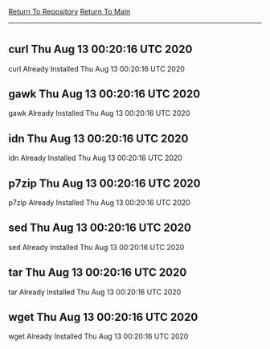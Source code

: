 [Return To Repository](https://github.com/deathbybandaid/piholeparser/)
[Return To Main](https://github.com/deathbybandaid/piholeparser/blob/master/RecentRunLogs/Mainlog.md)
____________________________________
# 
## curl Thu Aug 13 00:20:16 UTC 2020
curl Already Installed Thu Aug 13 00:20:16 UTC 2020
## gawk Thu Aug 13 00:20:16 UTC 2020
gawk Already Installed Thu Aug 13 00:20:16 UTC 2020
## idn Thu Aug 13 00:20:16 UTC 2020
idn Already Installed Thu Aug 13 00:20:16 UTC 2020
## p7zip Thu Aug 13 00:20:16 UTC 2020
p7zip Already Installed Thu Aug 13 00:20:16 UTC 2020
## sed Thu Aug 13 00:20:16 UTC 2020
sed Already Installed Thu Aug 13 00:20:16 UTC 2020
## tar Thu Aug 13 00:20:16 UTC 2020
tar Already Installed Thu Aug 13 00:20:16 UTC 2020
## wget Thu Aug 13 00:20:16 UTC 2020
wget Already Installed Thu Aug 13 00:20:16 UTC 2020
